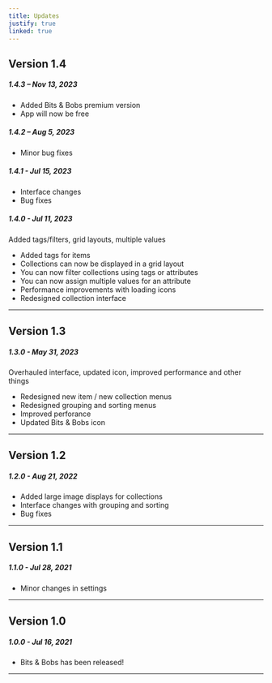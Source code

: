 ```yaml
---
title: Updates
justify: true
linked: true
---
```


## Version 1.4

##### 1.4.3 – Nov 13, 2023

- Added Bits & Bobs premium version
- App will now be free

##### 1.4.2 – Aug 5, 2023

- Minor bug fixes

##### 1.4.1 - Jul 15, 2023

- Interface changes
- Bug fixes

##### 1.4.0 - Jul 11, 2023

Added tags/filters, grid layouts, multiple values

- Added tags for items
- Collections can now be displayed in a grid layout
- You can now filter collections using tags or attributes
- You can now assign multiple values for an attribute
- Performance improvements with loading icons
- Redesigned collection interface

---

## Version 1.3

##### 1.3.0 - May 31, 2023

Overhauled interface, updated icon, improved performance and other things

- Redesigned new item / new collection menus
- Redesigned grouping and sorting menus
- Improved perforance
- Updated Bits & Bobs icon

---

## Version 1.2

##### 1.2.0 - Aug 21, 2022

- Added large image displays for collections
- Interface changes with grouping and sorting
- Bug fixes

---

## Version 1.1

##### 1.1.0 - Jul 28, 2021

- Minor changes in settings

---

## Version 1.0

##### 1.0.0 - Jul 16, 2021

- Bits & Bobs has been released!

---
